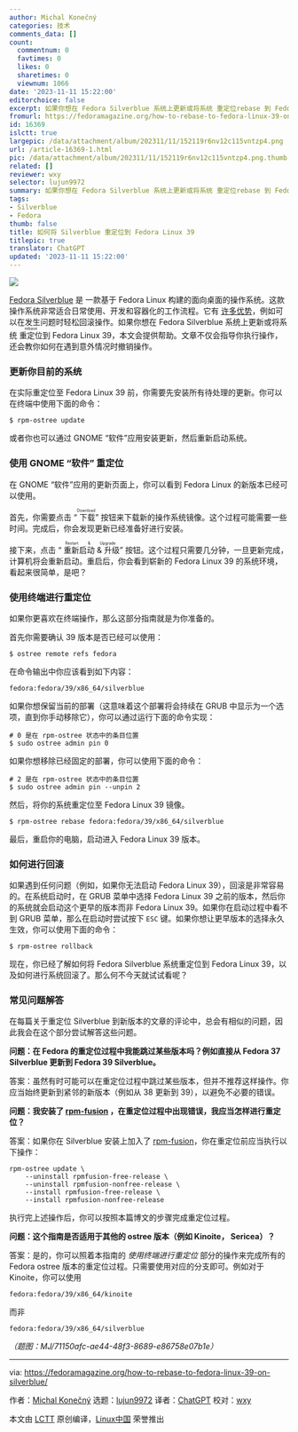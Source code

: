 ```yaml
---
author: Michal Konečný
categories: 技术
comments_data: []
count:
  commentnum: 0
  favtimes: 0
  likes: 0
  sharetimes: 0
  viewnum: 1066
date: '2023-11-11 15:22:00'
editorchoice: false
excerpt: 如果你想在 Fedora Silverblue 系统上更新或将系统 重定位rebase 到 Fedora Linux 39，本文会提供帮助。
fromurl: https://fedoramagazine.org/how-to-rebase-to-fedora-linux-39-on-silverblue/
id: 16369
islctt: true
largepic: /data/attachment/album/202311/11/152119r6nv12c115vntzp4.png
url: /article-16369-1.html
pic: /data/attachment/album/202311/11/152119r6nv12c115vntzp4.png.thumb.jpg
related: []
reviewer: wxy
selector: lujun9972
summary: 如果你想在 Fedora Silverblue 系统上更新或将系统 重定位rebase 到 Fedora Linux 39，本文会提供帮助。
tags:
- Silverblue
- Fedora
thumb: false
title: 如何将 Silverblue 重定位到 Fedora Linux 39
titlepic: true
translator: ChatGPT
updated: '2023-11-11 15:22:00'
---
```


![](/data/attachment/album/202311/11/152119r6nv12c115vntzp4.png)


[Fedora Silverblue](https://docs.fedoraproject.org/en-US/fedora-silverblue/) 是 一款基于 Fedora Linux 构建的面向桌面的操作系统。这款操作系统非常适合日常使用、开发和容器化的工作流程。它有 [许多优势](https://fedoramagazine.org/give-fedora-silverblue-a-test-drive/)，例如可以在发生问题时轻松回滚操作。如果你想在 Fedora Silverblue 系统上更新或将系统 <ruby> 重定位 <rt>  rebase </rt></ruby> 到 Fedora Linux 39，本文会提供帮助。文章不仅会指导你执行操作，还会教你如何在遇到意外情况时撤销操作。


### 更新你目前的系统


在实际重定位至 Fedora Linux 39 前，你需要先安装所有待处理的更新。你可以在终端中使用下面的命令：



```
$ rpm-ostree update

```

或者你也可以通过 GNOME “软件”应用安装更新，然后重新启动系统。


### 使用 GNOME “软件” 重定位


在 GNOME “软件”应用的更新页面上，你可以看到 Fedora Linux 的新版本已经可以使用。


首先，你需要点击 “<ruby> 下载 <rt>  Download </rt></ruby>” 按钮来下载新的操作系统镜像。这个过程可能需要一些时间。完成后，你会发现更新已经准备好进行安装。


接下来，点击 “<ruby> 重新启动 &amp; 升级 <rt>  Restart &amp; Upgrade </rt></ruby>” 按钮。这个过程只需要几分钟，一旦更新完成，计算机将会重新启动。重启后，你会看到崭新的 Fedora Linux 39 的系统环境，看起来很简单，是吧？


### 使用终端进行重定位


如果你更喜欢在终端操作，那么这部分指南就是为你准备的。


首先你需要确认 39 版本是否已经可以使用：



```
$ ostree remote refs fedora

```

在命令输出中你应该看到如下内容：



```
fedora:fedora/39/x86_64/silverblue

```

如果你想保留当前的部署（这意味着这个部署将会持续在 GRUB 中显示为一个选项，直到你手动移除它），你可以通过运行下面的命令实现：



```
# 0 是在 rpm-ostree 状态中的条目位置
$ sudo ostree admin pin 0

```

如果你想移除已经固定的部署，你可以使用下面的命令：



```
# 2 是在 rpm-ostree 状态中的条目位置
$ sudo ostree admin pin --unpin 2

```

然后，将你的系统重定位至 Fedora Linux 39 镜像。



```
$ rpm-ostree rebase fedora:fedora/39/x86_64/silverblue

```

最后，重启你的电脑，启动进入 Fedora Linux 39 版本。


### 如何进行回滚


如果遇到任何问题（例如，如果你无法启动 Fedora Linux 39），回滚是非常容易的。在系统启动时，在 GRUB 菜单中选择 Fedora Linux 39 之前的版本，然后你的系统就会启动这个更早的版本而非 Fedora Linux 39。如果你在启动过程中看不到 GRUB 菜单，那么在启动时尝试按下 `ESC` 键。如果你想让更早版本的选择永久生效，你可以使用下面的命令：



```
$ rpm-ostree rollback

```

现在，你已经了解如何将 Fedora Silverblue 系统重定位到 Fedora Linux 39，以及如何进行系统回滚了。那么何不今天就试试看呢？


### 常见问题解答


在每篇关于重定位 Silverblue 到新版本的文章的评论中，总会有相似的问题，因此我会在这个部分尝试解答这些问题。


**问题：在 Fedora 的重定位过程中我能跳过某些版本吗？例如直接从 Fedora 37 Silverblue 更新到 Fedora 39 Silverblue。**


答案：虽然有时可能可以在重定位过程中跳过某些版本，但并不推荐这样操作。你应当始终更新到紧邻的新版本（例如从 38 更新到 39），以避免不必要的错误。


**问题：我安装了 [rpm-fusion](https://rpmfusion.org/) ，在重定位过程中出现错误，我应当怎样进行重定位？**


答案：如果你在 Silverblue 安装上加入了 [rpm-fusion](https://rpmfusion.org/)，你在重定位前应当执行以下操作：



```
rpm-ostree update \
    --uninstall rpmfusion-free-release \
    --uninstall rpmfusion-nonfree-release \
    --install rpmfusion-free-release \
    --install rpmfusion-nonfree-release

```

执行完上述操作后，你可以按照本篇博文的步骤完成重定位过程。


**问题：这个指南是否适用于其他的 ostree 版本（例如 Kinoite， Sericea）？**


答案：是的，你可以照着本指南的 *使用终端进行重定位* 部分的操作来完成所有的 Fedora ostree 版本的重定位过程。只需要使用对应的分支即可。例如对于 Kinoite，你可以使用



```
fedora:fedora/39/x86_64/kinoite

```

而非



```
fedora:fedora/39/x86_64/silverblue

```

*（题图：MJ/71150afc-ae44-48f3-8689-e86758e07b1e）*




---


via: <https://fedoramagazine.org/how-to-rebase-to-fedora-linux-39-on-silverblue/>


作者：[Michal Konečný](https://fedoramagazine.org/author/zlopez/) 选题：[lujun9972](https://github.com/lujun9972) 译者：[ChatGPT](https://linux.cn/lctt/ChatGPT) 校对：[wxy](https://github.com/wxy)


本文由 [LCTT](https://github.com/LCTT/TranslateProject) 原创编译，[Linux中国](https://linux.cn/) 荣誉推出